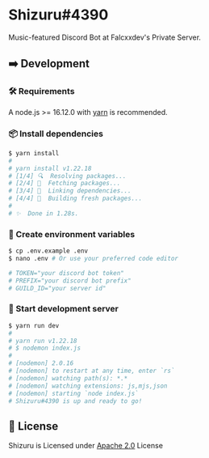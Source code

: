 # Shizuru#4390

Music-featured Discord Bot at Falcxxdev's Private Server.

## ➡️ Development

### 🛠️ Requirements

A node.js >= 16.12.0 with [yarn](https://yarnpkg.com) is recommended.

### 📦 Install dependencies

```bash
$ yarn install
#
# yarn install v1.22.18
# [1/4] 🔍  Resolving packages...
# [2/4] 🚚  Fetching packages...
# [3/4] 🔗  Linking dependencies...
# [4/4] 🔨  Building fresh packages...
#
# ✨  Done in 1.28s.
```

### 🔑 Create environment variables

```bash
$ cp .env.example .env
$ nano .env # Or use your preferred code editor

# TOKEN="your discord bot token"
# PREFIX="your discord bot prefix"
# GUILD_ID="your server id"
```

### 🏃 Start development server

```bash
$ yarn run dev
#
# yarn run v1.22.18
# $ nodemon index.js
#
# [nodemon] 2.0.16
# [nodemon] to restart at any time, enter `rs`
# [nodemon] watching path(s): *.*
# [nodemon] watching extensions: js,mjs,json
# [nodemon] starting `node index.js`
# Shizuru#4390 is up and ready to go!
```

## 📄 License

Shizuru is Licensed under [Apache 2.0](./LICENSE) License
